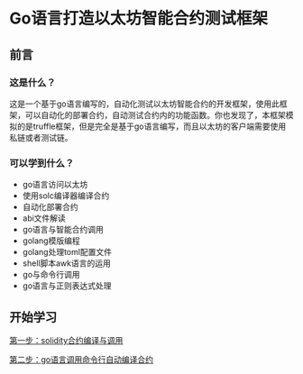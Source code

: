 # Go语言打造以太坊智能合约测试框架

## 前言

### 这是什么？
这是一个基于go语言编写的，自动化测试以太坊智能合约的开发框架，使用此框架，可以自动化的部署合约，自动测试合约内的功能函数。你也发现了，本框架模拟的是truffle框架，但是完全是基于go语言编写，而且以太坊的客户端需要使用私链或者测试链。

### 可以学到什么？
- go语言访问以太坊
- 使用solc编译器编译合约
- 自动化部署合约
- abi文件解读
- go语言与智能合约调用
- golang模版编程
- golang处理toml配置文件
- shell脚本awk语言的运用
- go与命令行调用
- go语言与正则表达式处理

## 开始学习

[第一步：solidity合约编译与调用](https://github.com/yekai1003/gosolkit/blob/level1/README.md)


[第二步：go语言调用命令行自动编译合约](https://github.com/yekai1003/gosolkit/blob/level2/README.md)

